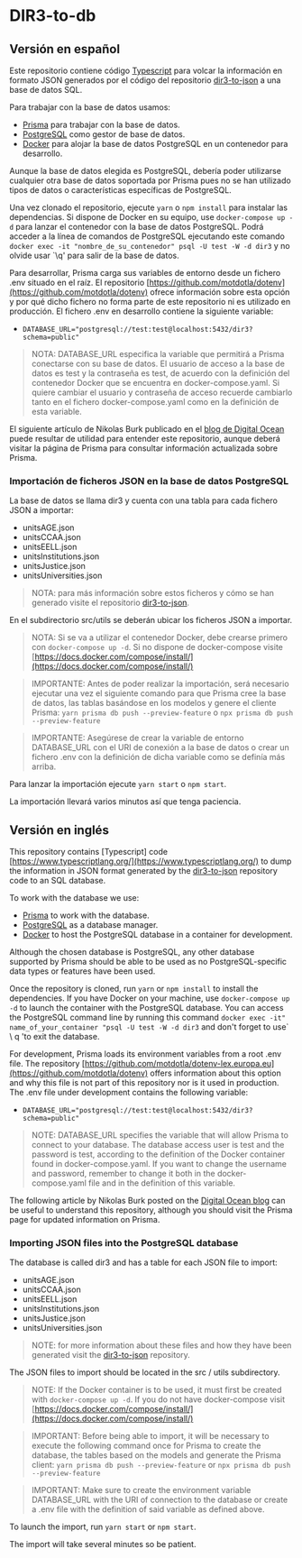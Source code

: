 # DIR3-to-db

## Versión en español

Este repositorio contiene código [Typescript](https://www.typescriptlang.org/) para volcar la información en formato JSON generados por el código del repositorio [dir3-to-json](https://github.com/doncicuto/dir3-to-json) a una base de datos SQL.

Para trabajar con la base de datos usamos:

- [Prisma](https://www.prisma.io) para trabajar con la base de datos.
- [PostgreSQL](https://www.postgresql.org/) como gestor de base de datos.
- [Docker](https://www.docker.com/) para alojar la base de datos PostgreSQL en un contenedor para desarrollo.

Aunque la base de datos elegida es PostgreSQL, debería poder utilizarse cualquier otra base de datos soportada por Prisma pues no se han utilizado tipos de datos o características específicas de PostgreSQL.

Una vez clonado el repositorio, ejecute `yarn` o `npm install` para instalar las dependencias. Si dispone de Docker en su equipo, use `docker-compose up -d` para lanzar el contenedor con la base de datos PostgreSQL. Podrá acceder a la línea de comandos de PostgreSQL ejecutando este comando `docker exec -it "nombre_de_su_contenedor" psql -U test -W -d dir3` y no olvide usar `\q' para salir de la base de datos.

Para desarrollar, Prisma carga sus variables de entorno desde un fichero .env situado en el raíz. El repositorio [https://github.com/motdotla/dotenv](https://github.com/motdotla/dotenv) ofrece información sobre esta opción y por qué dicho fichero no forma parte de este repositorio ni es utilizado en producción. El fichero .env en desarrollo contiene la siguiente variable:

- `DATABASE_URL="postgresql://test:test@localhost:5432/dir3?schema=public"`

> NOTA: DATABASE_URL especifica la variable que permitirá a Prisma conectarse con su base de datos. El usuario de acceso a la base de datos es test y la contraseña es test, de acuerdo con la definición del contenedor Docker que se encuentra en docker-compose.yaml. Si quiere cambiar el usuario y contraseña de acceso recuerde cambiarlo tanto en el fichero docker-compose.yaml como en la definición de esta variable.

El siguiente artículo de Nikolas Burk publicado en el [blog de Digital Ocean](https://www.digitalocean.com/community/tutorials/how-to-build-a-rest-api-with-prisma-and-postgresql-es) puede resultar de utilidad para entender este repositorio, aunque deberá visitar la página de Prisma para consultar información actualizada sobre Prisma.

### Importación de ficheros JSON en la base de datos PostgreSQL

La base de datos se llama dir3 y cuenta con una tabla para cada fichero JSON a importar:

- unitsAGE.json
- unitsCCAA.json
- unitsEELL.json
- unitsInstitutions.json
- unitsJustice.json
- unitsUniversities.json

> NOTA: para más información sobre estos ficheros y cómo se han generado visite el repositorio [dir3-to-json](https://github.com/doncicuto/dir3-to-json).

En el subdirectorio src/utils se deberán ubicar los ficheros JSON a importar.

> NOTA: Si se va a utilizar el contenedor Docker, debe crearse primero con `docker-compose up -d`. Si no dispone de docker-compose visite [https://docs.docker.com/compose/install/](https://docs.docker.com/compose/install/)

> IMPORTANTE: Antes de poder realizar la importación, será necesario ejecutar una vez el siguiente comando para que Prisma cree la base de datos, las tablas basándose en los modelos y genere el cliente Prisma: `yarn prisma db push --preview-feature` o `npx prisma db push --preview-feature`

> IMPORTANTE: Asegúrese de crear la variable de entorno DATABASE_URL con el URI de conexión a la base de datos o crear un fichero .env con la definición de dicha variable como se definía más arriba.

Para lanzar la importación ejecute `yarn start` o `npm start`.

La importación llevará varios minutos así que tenga paciencia.

## Versión en inglés

This repository contains [Typescript] code [https://www.typescriptlang.org/](https://www.typescriptlang.org/) to dump the information in JSON format generated by the [dir3-to-json](https://github.com/doncicuto/dir3-to-json) repository code to an SQL database.

To work with the database we use:

- [Prisma](https://www.prisma.io) to work with the database.
- [PostgreSQL](https://www.postgresql.org/) as a database manager.
- [Docker](https://www.docker.com/) to host the PostgreSQL database in a container for development.

Although the chosen database is PostgreSQL, any other database supported by Prisma should be able to be used as no PostgreSQL-specific data types or features have been used.

Once the repository is cloned, run `yarn` or `npm install` to install the dependencies. If you have Docker on your machine, use `docker-compose up -d` to launch the container with the PostgreSQL database. You can access the PostgreSQL command line by running this command `docker exec -it" name_of_your_container "psql -U test -W -d dir3` and don't forget to use` \ q 'to exit the database.

For development, Prisma loads its environment variables from a root .env file. The repository [https://github.com/motdotla/dotenv-lex.europa.eu](https://github.com/motdotla/dotenv) offers information about this option and why this file is not part of this repository nor is it used in production. The .env file under development contains the following variable:

- `DATABASE_URL="postgresql://test:test@localhost:5432/dir3?schema=public"`

> NOTE: DATABASE_URL specifies the variable that will allow Prisma to connect to your database. The database access user is test and the password is test, according to the definition of the Docker container found in docker-compose.yaml. If you want to change the username and password, remember to change it both in the docker-compose.yaml file and in the definition of this variable.

The following article by Nikolas Burk posted on the [Digital Ocean blog](https://www.digitalocean.com/community/tutorials/how-to-build-a-rest-api-with-prisma-and-postgresql) can be useful to understand this repository, although you should visit the Prisma page for updated information on Prisma.

### Importing JSON files into the PostgreSQL database

The database is called dir3 and has a table for each JSON file to import:

- unitsAGE.json
- unitsCCAA.json
- unitsEELL.json
- unitsInstitutions.json
- unitsJustice.json
- unitsUniversities.json

> NOTE: for more information about these files and how they have been generated visit the [dir3-to-json](https://github.com/doncicuto/dir3-to-json) repository.

The JSON files to import should be located in the src / utils subdirectory.

> NOTE: If the Docker container is to be used, it must first be created with `docker-compose up -d`. If you do not have docker-compose visit [https://docs.docker.com/compose/install/](https://docs.docker.com/compose/install/)

> IMPORTANT: Before being able to import, it will be necessary to execute the following command once for Prisma to create the database, the tables based on the models and generate the Prisma client: `yarn prisma db push --preview-feature` or `npx prisma db push --preview-feature`

> IMPORTANT: Make sure to create the environment variable DATABASE_URL with the URI of connection to the database or create a .env file with the definition of said variable as defined above.

To launch the import, run `yarn start` or `npm start`.

The import will take several minutes so be patient.
